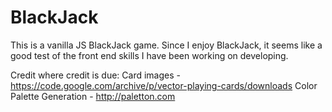 # BlackJack

This is a vanilla JS BlackJack game. Since I enjoy BlackJack, it seems like a good test of the front end skills I have been working on developing.

Credit where credit is due:
Card images - https://code.google.com/archive/p/vector-playing-cards/downloads
Color Palette Generation - http://paletton.com
